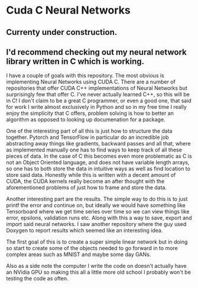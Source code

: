 # Cuda C Neural Networks

## Currenty under construction. 
## I'd recommend checking out my neural network library written in C which is working.

I have a couple of goals with this repository. The most obvious is implementing Neural Networks using CUDA C. There are a number of repositories
that offer CUDA C++ implementations of Neural Networks but surprisingly few that offer C. I've never actually learned C++, so this will be in C!
I don't claim to be a great C programmer, or even a good one, that said for work I write almost exclusively in Python and so in my free time 
I really enjoy the simplicity that C offers, problem solving is how to better an algorithm as opposed to looking up documenation for a package.

One of the interesting part of all this is just how to structure the data together. Pytorch and TensorFlow in particular do an incredible job abstracting away things like gradients, backward passes and all that, where as implemented manually one has to find ways to keep track of all these pieces of data. In the case of C this becomes even more problematic as C is not an Object Oriented language, and does not have variable length arrays, so one has to both store the data in intuitive ways as well as find location to store said data. Honestly while this is written with a decent amount of CUDA, the CUDA kernels really become an after thought with the aforementioned problems of just how to frame and store the data. 

Another interesting part are the results. The simple way to do this is to just printf the error and continue on, but ideally we would have something like Tensorboard where we get time series over time so we can view things like error, epsilons, validation runs etc. Along with this a way to save, export and import said neural networks. I saw another repository where the guy used Doxygen to report results which seemed like an interesting idea. 

The first goal of this is to create a super simple linear network but in doing so start to create some of the objects needed to go forward in to more complex areas such as MNIST and maybe some day GANs.


Also as a side note the computer I write the code on doesn't actually have an NVidia GPU so making this all a little more old school I probably won't be testing the code as often. 

